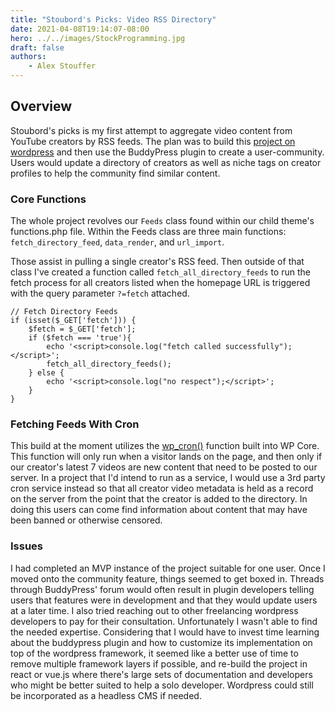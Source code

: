 ```yaml
---
title: "Stoubord's Picks: Video RSS Directory"
date: 2021-04-08T19:14:07-08:00
hero: ../../images/StockProgramming.jpg
draft: false
authors:
    - Alex Stouffer
---
```


## Overview

Stoubord's picks is my first attempt to aggregate video content from YouTube creators by RSS feeds. The plan was to build this [project on wordpress](http://picks.stoubord.com) and then use the BuddyPress plugin to create a user-community. Users would update a directory of creators as well as niche tags on creator profiles to help the community find similar content.

### Core Functions

The whole project revolves our `Feeds` class found within our child theme's functions.php file. Within the Feeds class are three main functions: `fetch_directory_feed`, `data_render`, and `url_import`.



Those assist in pulling a single creator's RSS feed. Then outside of that class I've created a function called `fetch_all_directory_feeds` to run the fetch process for all creators listed when the homepage URL is triggered with the query parameter `?=fetch` attached.

```
// Fetch Directory Feeds
if (isset($_GET['fetch'])) {
    $fetch = $_GET['fetch'];
    if ($fetch === 'true'){
        echo '<script>console.log("fetch called successfully");</script>';
        fetch_all_directory_feeds();
    } else {
        echo '<script>console.log("no respect");</script>';
    }
}
```

### Fetching Feeds With Cron

This build at the moment utilizes the [wp_cron()](https://developer.wordpress.org/reference/functions/wp_cron/) function built into WP Core. This function will only run when a visitor lands on the page, and then only if our creator's latest 7 videos are new content that need to be posted to our server. In a project that I'd intend to run as a service, I would use a 3rd party cron service instead so that all creator video metadata is held as a record on the server from the point that the creator is added to the directory. In doing this users can come find information about content that may have been banned or otherwise censored.

### Issues

I had completed an MVP instance of the project suitable for one user. Once I moved onto the community feature, things seemed to get boxed in. Threads through BuddyPress' forum would often result in plugin developers telling users that features were in development and that they would update users at a later time. I also tried reaching out to other freelancing wordpress developers to pay for their consultation. Unfortunately I wasn't able to find the needed expertise. Considering that I would have to invest time learning about the buddypress plugin and how to customize its implementation on top of the wordpress framework, it seemed like a better use of time to remove multiple framework layers if possible, and re-build the project in react or vue.js where there's large sets of documentation and developers who might be better suited to help a solo developer. Wordpress could still be incorporated as a headless CMS if needed.
